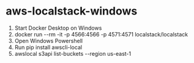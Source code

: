 # aws-localstack-windows

1. Start Docker Desktop on Windows
2. docker run --rm -it -p 4566:4566 -p 4571:4571 localstack/localstack
3. Open Windows Powershell
4. Run pip install awscli-local
5. awslocal s3api list-buckets --region us-east-1
